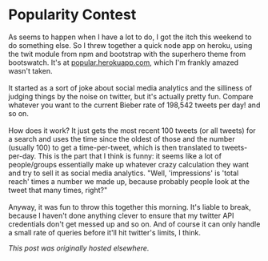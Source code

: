 # Popularity Contest

<p>As seems to happen when I have a lot to do, I got the itch this weekend to do something else. So I threw together a quick node app on heroku, using the twit module from npm and bootstrap with the superhero theme from bootswatch. It's at&#160;<a href="http://popular.herokuapp.com/">popular.herokuapp.com</a>, which I'm frankly amazed wasn't taken.<br>
<br>
It started as a sort of joke about social media analytics and the silliness of judging things by the noise on twitter, but it's actually pretty fun. Compare whatever you want to the current Bieber rate of 198,542 tweets per day! and so on.<br>
<br>
How does it work? It just gets the most recent 100 tweets (or all tweets) for a search and uses the time since the oldest of those and the number (usually 100) to get a time-per-tweet, which is then translated to tweets-per-day. This is the part that I think is funny: it seems like a lot of people/groups essentially make up whatever crazy calculation they want and try to sell it as social media analytics. "Well, 'impressions' is 'total reach' times a number we made up, because probably people look at the tweet that many times, right?"<br>
<br>
Anyway, it was fun to throw this together this morning. It's liable to break, because I haven't done anything clever to ensure that my twitter API credentials don't get messed up and so on. And of course it can only handle a small rate of queries before it'll hit twitter's limits, I think.<br></p>


*This post was originally hosted elsewhere.*
